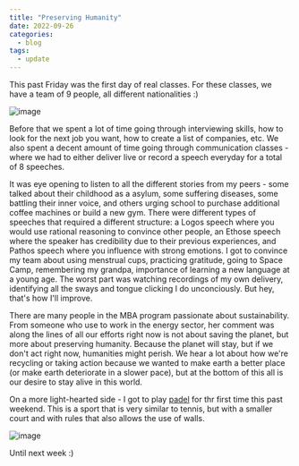 ```yaml
---
title: "Preserving Humanity"
date: 2022-09-26
categories:
  - blog
tags:
  - update
---
```


This past Friday was the first day of real classes. For these classes, we have a team of 9 people, all different nationalities :)

![image](../../assets/images/team-img.JPG)


Before that we spent a lot of time going through interviewing skills, how to look for the next job you want, how to create a list of companies, etc. We also spent a decent amount of time going through communication classes - where we had to either deliver live or record a speech everyday for a total of 8 speeches.

It was eye opening to listen to all the different stories from my peers - some talked about their childhood as a asylum, some suffering diseases, some battling their inner voice, and others urging school to purchase additional coffee machines or build a new gym. There were different types of speeches that required a different structure: a Logos speech where you would use rational reasoning to convince other people, an Ethose speech where the speaker has credibility due to their previous experiences, and Pathos speech where you influence with strong emotions. I got to convince my team about using menstrual cups, practicing gratitude, going to Space Camp, remembering my grandpa, importance of learning a new language at a young age. The worst part was watching recordings of my own delivery, identifying all the sways and tongue clicking I do unconciously. But hey, that's how I'll improve.

There are many people in the MBA program passionate about sustainability. From someone who use to work in the energy sector, her comment was along the lines of all our efforts right now is not about saving the planet, but more about preserving humanity. Because the planet will stay, but if we don't act right now, humanities might perish. We hear a lot about how we're recycling or taking action because we wanted to make earth a better place (or make earth deteriorate in a slower pace), but at the bottom of this all is our desire to stay alive in this world.

On a more light-hearted side - I got to play [padel](https://en.wikipedia.org/wiki/Padel_(sport)) for thr first time this past weekend. This is a sport that is very similar to tennis, but with a smaller court and with rules that also allows the use of walls. 

![image](../../assets/images/Padel.JPG)

Until next week :)
